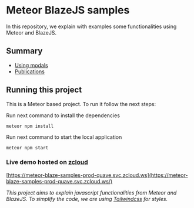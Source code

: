 # Meteor BlazeJS samples

In this repository, we explain with examples some functionalities using Meteor and BlazeJS.

## Summary

- [Using modals](docs/modal.md)
- [Publications](docs/publications.md)

## Running this project

This is a Meteor based project. To run it follow the next steps:

Run next command to install the dependencies
```shell
meteor npm install
```
Run next command to start the local application
```shell
meteor npm start
```

### Live demo hosted on [zcloud](https://zcloud.ws)

[https://meteor-blaze-samples-prod-quave.svc.zcloud.ws](https://meteor-blaze-samples-prod-quave.svc.zcloud.ws/)

_This project aims to explain javascript functionalities from Meteor and BlazeJS. To simplify the code, we are using [Tailwindcss](https://tailwindcss.com/) for styles._
